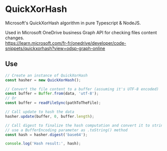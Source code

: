 # QuickXorHash
Microsoft's QuickXorHash algorithm in pure Typescript & NodeJS.

Used in Microsoft OneDrive business Graph API for checking files content changes.\
https://learn.microsoft.com/fr-fr/onedrive/developer/code-snippets/quickxorhash?view=odsp-graph-online

## Use
```ts
// Create an instance of QuickXorHash
const hasher = new QuickXorHash();

// Convert the file content to a buffer (assuming it's UTF-8 encoded)
const buffer = Buffer.from(data, 'utf-8');
// Or
const buffer = readFileSync(pathToTheFile);

// Call update to hash the data
hasher.update(buffer, 0, buffer.length);

// Call digest to finalize the hash computation and convert it to string
// use a BufferEncoding parameter as .toString() method
const hash = hasher.digest('base64');

console.log('Hash result:', hash);
```
